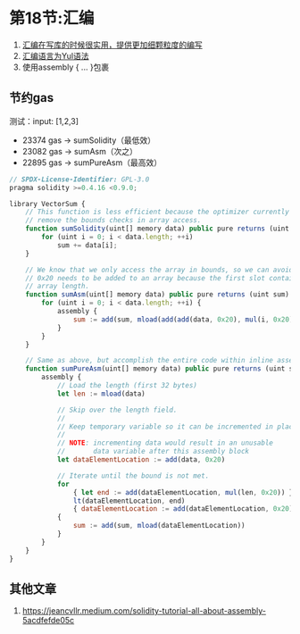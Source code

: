 # 第18节:汇编

1. [汇编在写库的时候很实用，提供更加细颗粒度的编写](https://docs.soliditylang.org/en/latest/assembly.html)
2. [汇编语言为Yul语法](https://docs.soliditylang.org/en/latest/yul.html#yul)
3. 使用assembly { ... }包裹



## 节约gas

测试：input: [1,2,3]

- 23374 gas -> sumSolidity（最低效）
- 23082 gas -> sumAsm（次之）
- 22895 gas -> sumPureAsm（最高效）

```js
// SPDX-License-Identifier: GPL-3.0
pragma solidity >=0.4.16 <0.9.0;

library VectorSum {
    // This function is less efficient because the optimizer currently fails to
    // remove the bounds checks in array access.
    function sumSolidity(uint[] memory data) public pure returns (uint sum) {
        for (uint i = 0; i < data.length; ++i)
            sum += data[i];
    }

    // We know that we only access the array in bounds, so we can avoid the check.
    // 0x20 needs to be added to an array because the first slot contains the
    // array length.
    function sumAsm(uint[] memory data) public pure returns (uint sum) {
        for (uint i = 0; i < data.length; ++i) {
            assembly {
                sum := add(sum, mload(add(add(data, 0x20), mul(i, 0x20))))
            }
        }
    }

    // Same as above, but accomplish the entire code within inline assembly.
    function sumPureAsm(uint[] memory data) public pure returns (uint sum) {
        assembly {
            // Load the length (first 32 bytes)
            let len := mload(data)

            // Skip over the length field.
            //
            // Keep temporary variable so it can be incremented in place.
            //
            // NOTE: incrementing data would result in an unusable
            //       data variable after this assembly block
            let dataElementLocation := add(data, 0x20)

            // Iterate until the bound is not met.
            for
                { let end := add(dataElementLocation, mul(len, 0x20)) }
                lt(dataElementLocation, end)
                { dataElementLocation := add(dataElementLocation, 0x20) }
            {
                sum := add(sum, mload(dataElementLocation))
            }
        }
    }
}
```



## 其他文章

1. https://jeancvllr.medium.com/solidity-tutorial-all-about-assembly-5acdfefde05c
